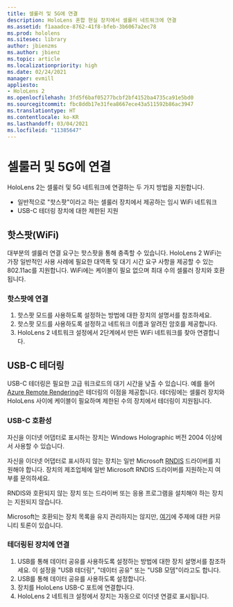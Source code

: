 ```yaml
---
title: 셀룰러 및 5G에 연결
description: HoloLens 혼합 현실 장치에서 셀룰러 네트워크에 연결
ms.assetid: f1aaadce-8762-41f8-bfeb-3b6067a2ec78
ms.prod: hololens
ms.sitesec: library
author: jbienzms
ms.author: jbienz
ms.topic: article
ms.localizationpriority: high
ms.date: 02/24/2021
manager: evmill
appliesto:
- HoloLens 2
ms.openlocfilehash: 3fd5f6baf05277bcbf2bf4152ba4735ca91e5bd0
ms.sourcegitcommit: fbc8ddb17e31fea8667ece43a511592b86ac3947
ms.translationtype: HT
ms.contentlocale: ko-KR
ms.lasthandoff: 03/04/2021
ms.locfileid: "11385647"
---
```

# <a name="connect-to-cellular-and-5g"></a>셀룰러 및 5G에 연결

HoloLens 2는 셀룰러 및 5G 네트워크에 연결하는 두 가지 방법을 지원합니다.

- 일반적으로 "핫스팟"이라고 하는 셀룰러 장치에서 제공하는 임시 WiFi 네트워크
- USB-C 테더링 장치에 대한 제한된 지원

## <a name="hotspot-wifi"></a>핫스팟(WiFi)

대부분의 셀룰러 연결 요구는 핫스팟을 통해 충족할 수 있습니다. HoloLens 2 WiFi는 가장 일반적인 사용 사례에 필요한 대역폭 및 대기 시간 요구 사항을 제공할 수 있는 802.11ac를 지원합니다. WiFi에는 케이블이 필요 없으며 최대 수의 셀룰러 장치와 호환됩니다.

### <a name="connecting-to-a-hotspot"></a>핫스팟에 연결

1. 핫스팟 모드를 사용하도록 설정하는 방법에 대한 장치의 설명서를 참조하세요.
1. 핫스팟 모드를 사용하도록 설정하고 네트워크 이름과 알려진 암호를 제공합니다.
1. HoloLens 2 네트워크 설정에서 2단계에서 만든 WiFi 네트워크를 찾아 연결합니다.

## <a name="usb-c-tethering"></a>USB-C 테더링

USB-C 테더링은 필요한 고급 워크로드의 대기 시간을 낮출 수 있습니다. 예를 들어 [Azure Remote Rendering](https://azure.microsoft.com/services/remote-rendering)은 테더링의 이점을 제공합니다. 테더링에는 셀룰러 장치와 HoloLens 사이에 케이블이 필요하며 제한된 수의 장치에서 테더링이 지원됩니다.

### <a name="usb-c-compatibility"></a>USB-C 호환성

자신을 이더넷 어댑터로 표시하는 장치는 Windows Holographic 버전 2004 이상에서 사용할 수 있습니다.

자신을 이더넷 어댑터로 표시하지 않는 장치는 일반 Microsoft [RNDIS](https://docs.microsoft.com/windows-hardware/drivers/network/overview-of-remote-ndis--rndis-) 드라이버를 지원해야 합니다. 장치의 제조업체에 일반 Microsoft RNDIS 드라이버를 지원하는지 여부를 문의하세요.

RNDIS와 호환되지 않는 장치 또는 드라이버 또는 응용 프로그램을 설치해야 하는 장치는 지원되지 않습니다.

Microsoft는 호환되는 장치 목록을 유지 관리하지는 않지만, [여기](https://aka.ms/HLCommunityCell)에 주제에 대한 커뮤니티 토론이 있습니다.

### <a name="connecting-to-a-tethered-device"></a>테더링된 장치에 연결

1. USB를 통해 데이터 공유를 사용하도록 설정하는 방법에 대한 장치 설명서를 참조하세요. 이 설정을 "USB 테더링", "데이터 공유" 또는 "USB 모뎀"이라고도 합니다.
1. USB를 통해 데이터 공유를 사용하도록 설정합니다.
1. 장치를 HoloLens USB-C 포트에 연결합니다.
1. HoloLens 2 네트워크 설정에서 장치는 자동으로 이더넷 연결로 표시됩니다.
